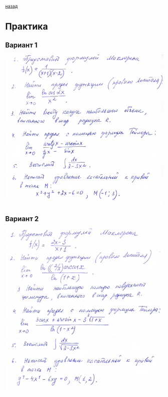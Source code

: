 [назад](../../../../isit/isit-1-2.md#Теория-функции-комплексного-переменного)

# Практика

## Вариант 1
![pr-1.png](../../../images/tfkp/att1/isit/pract/pr-1.png)


## Вариант 2
![pr-2.png](../../../images/tfkp/att1/isit/pract/pr-2.png)